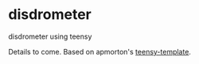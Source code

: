 # disdrometer
disdrometer using teensy

Details to come. Based on apmorton's [teensy-template](https://github.com/apmorton/teensy-template).
